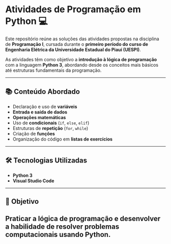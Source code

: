 # Atividades de Programação em Python 💻

Este repositório reúne as soluções das atividades propostas na disciplina de **Programação I**, cursada durante o **primeiro período do curso de Engenharia Elétrica da Universidade Estadual do Piauí (UESPI)**.  

As atividades têm como objetivo a **introdução à lógica de programação** com a linguagem **Python 3**, abordando desde os conceitos mais básicos até estruturas fundamentais da programação.

---

## 📚 Conteúdo Abordado

- Declaração e uso de **variáveis**
- **Entrada e saída de dados**
- **Operações matemáticas**
- Uso de **condicionais** (`if`, `else`, `elif`)
- Estruturas de **repetição** (`for`, `while`)
- Criação de **funções**
- Organização do código em **listas de exercícios**

---

## 🛠️ Tecnologias Utilizadas

- **Python 3**
- **Visual Studio Code**

---

## 📌 Objetivo

Praticar a lógica de programação e desenvolver a habilidade de resolver problemas computacionais usando Python. 
---


